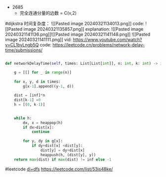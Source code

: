 - 2685
	- 完全连通分量的边数 = C(v,2)
	
#dijkstra 
时间复杂度：
![[Pasted image 20240321134013.png]]
code:
![[Pasted image 20240321135857.png]]
explanation:
![[Pasted image 20240321141136.png]]![[Pasted image 20240321141148.png]]
![[Pasted image 20240321141111.png]]
vid:
https://www.youtube.com/watch?v=CL1byLngb5Q
code:
https://leetcode.cn/problems/network-delay-time/submissions/

```python

def networkDelayTime(self, times: List[List[int]], n: int, k: int) -> int:

	g = [[] for _ in range(n)]
	
	for x, y, d in times:
		g[x-1].append((y-1, d))
	
	dist = [inf]*n
	dist[k-1] =0
	h = [(0, k-1)]

	
	while h:
		dx, x = heappop(h)
		if dx>dist[x]:
			continue
		
		for y, dy in g[x]:
			if dy+dist[x] <dist[y]:
				dist[y] = dy+dist[x]
				heappush(h, (dist[y], y))
	return max(dist) if max(dist) != inf else -1
```

#leetcode 
[dj+dfs](https://leetcode.com/problems/number-of-restricted-paths-from-first-to-last-node/solutions/1097204/python-java-dijkstra-cached-dfs-clean-concise/?envType=list&envId=53js48ke)
https://leetcode.com/list/53js48ke/